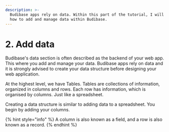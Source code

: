```yaml
---
description: >-
  Budibase apps rely on data. Within this part of the tutorial, I will show you
  how to add and manage data within Budibase.
---
```


# 2. Add data

Budibase's data section is often described as the backend of your web app. This where you add and manage your data. Budibase apps rely on data and it is strongly advised to create your data structure before designing your web application. 

At the highest level, we have Tables. Tables are collections of information, organized in columns and rows. Each row has information, which is organised by columns. Just like a spreadsheet.

Creating a data structure is similar to adding data to a spreadsheet. You begin by adding your columns. 

{% hint style="info" %}
A column is also known as a field, and a row is also known as a record.
{% endhint %}



